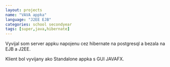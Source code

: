 ```yaml
---
layout: projects
name: "VAVA appka"
language: "J2EE EJB"
categories: school secondyear
tags: [super,java,hibernate]
---
```


Vyvijal som server appku napojenu cez hibernate na postgresql a bezala na EJB a J2EE.

Klient bol vyvijany ako Standalone appka s GUI JAVAFX.
